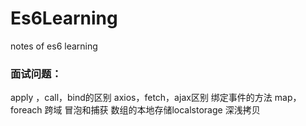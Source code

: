 # Es6Learning
notes of es6 learning

### 面试问题：
apply ，call，bind的区别
axios，fetch，ajax区别
绑定事件的方法
map，foreach
跨域
冒泡和捕获
数组的本地存储localstorage
深浅拷贝